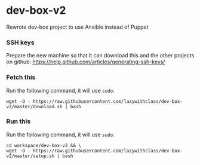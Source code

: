 # dev-box-v2
Rewrote dev-box project to use Ansible instead of Puppet

### SSH keys

Prepare the new machine so that it can download this and the other projects on github: https://help.github.com/articles/generating-ssh-keys/

### Fetch this

Run the following command, it will use `sudo`:

`wget -O - https://raw.githubusercontent.com/lazywithclass/dev-box-v2/master/download.sh | bash`

### Run this

Run the following command, it will use `sudo`:

    cd workspace/dev-box-v2 && \
    wget -O - https://raw.githubusercontent.com/lazywithclass/dev-box-v2/master/setup.sh | bash
